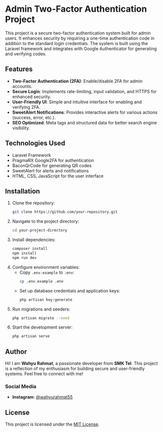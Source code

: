 
# Admin Two-Factor Authentication Project

This project is a secure two-factor authentication system built for admin users. It enhances security by requiring a one-time authentication code in addition to the standard login credentials. The system is built using the Laravel framework and integrates with Google Authenticator for generating and verifying codes.

## Features
- **Two-Factor Authentication (2FA)**: Enable/disable 2FA for admin accounts.
- **Secure Login**: Implements rate-limiting, input validation, and HTTPS for enhanced security.
- **User-Friendly UI**: Simple and intuitive interface for enabling and verifying 2FA.
- **SweetAlert Notifications**: Provides interactive alerts for various actions (success, error, etc.).
- **SEO Optimized**: Meta tags and structured data for better search engine visibility.

## Technologies Used
- Laravel Framework
- PragmaRX Google2FA for authentication
- BaconQrCode for generating QR codes
- SweetAlert for alerts and notifications
- HTML, CSS, JavaScript for the user interface

## Installation
1. Clone the repository:
   ```bash
   git clone https://github.com/your-repository.git
   ```
2. Navigate to the project directory:
   ```bash
   cd your-project-directory
   ```
3. Install dependencies:
   ```bash
   composer install
   npm install
   npm run dev
   ```
4. Configure environment variables:
   - Copy `.env.example` to `.env`:
     ```bash
     cp .env.example .env
     ```
   - Set up database credentials and application keys:
     ```bash
     php artisan key:generate
     ```
5. Run migrations and seeders:
   ```bash
   php artisan migrate --seed
   ```
6. Start the development server:
   ```bash
   php artisan serve
   ```

<!-- ## Screenshots
![Login Page](https://via.placeholder.com/800x400.png?text=Login+Page)
![Enable 2FA](https://via.placeholder.com/800x400.png?text=Enable+2FA)
![Verify 2FA](https://via.placeholder.com/800x400.png?text=Verify+2FA) -->

## Author
Hi! I am **Wahyu Rahmat**, a passionate developer from **SMK Tel**. This project is a reflection of my enthusiasm for building secure and user-friendly systems. Feel free to connect with me!

### Social Media
- **Instagram**: [@wahyurahmat55](https://www.instagram.com/wahyurahmat55/)

## License
This project is licensed under the [MIT License](https://opensource.org/licenses/MIT).
